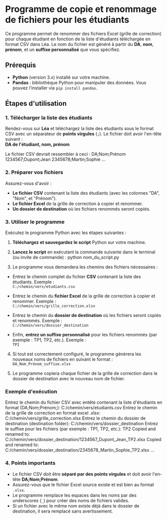 # Programme de copie et renommage de fichiers pour les étudiants

Ce programme permet de renommer des fichiers Excel (grille de correction) pour chaque étudiant en fonction de la liste d'étudiants téléchargée en format CSV dans Léa. Le nom du fichier est généré à partir du **DA**, **nom**, **prénom**, et un **suffixe personnalisé** que vous spécifiez.

## Prérequis

- **Python** (version 3.x) installé sur votre machine.
- **Pandas** : bibliothèque Python pour manipuler des données. Vous pouvez l'installer via `pip install pandas`.

## Étapes d'utilisation

### 1. Télécharger la liste des étudiants

Rendez-vous sur **Léa** et téléchargez la liste des étudiants sous le format CSV avec un séparateur de **points virgules** (`;`). Le fichier doit avoir l'en-tête suivant :  
**DA de l'étudiant, nom, prénom**

Le fichier CSV devrait ressembler à ceci :
DA;Nom;Prénom 1234567;Dupont;Jean 2345678;Martin;Sophie ...

### 2. Préparer vos fichiers

Assurez-vous d'avoir :
- **Le fichier CSV** contenant la liste des étudiants (avec les colonnes "DA", "Nom", et "Prénom").
- **Le fichier Excel** de la grille de correction à copier et renommer.
- **Un dossier de destination** où les fichiers renommés seront copiés.

### 3. Utiliser le programme

Exécutez le programme Python avec les étapes suivantes :

1. **Téléchargez et sauvegardez le script** Python sur votre machine.
2. **Lancez le script** en exécutant la commande suivante dans le terminal (ou invite de commande) :
python nom_du_script.py

3. Le programme vous demandera les chemins des fichiers nécessaires :
- Entrez le chemin complet du fichier **CSV** contenant la liste des étudiants. Exemple :  
  `C:/chemin/vers/etudiants.csv`

- Entrez le chemin du **fichier Excel** de la grille de correction à copier et renommer. Exemple :  
  `C:/chemin/vers/grille_correction.xlsx`

- Entrez le chemin du **dossier de destination** où les fichiers seront copiés et renommés. Exemple :  
  `C:/chemin/vers/dossier_destination`

- Enfin, **entrez un suffixe personnalisé** pour les fichiers renommés (par exemple : TP1, TP2, etc.). Exemple :  
  `TP2`

4. Si tout est correctement configuré, le programme génèrera les nouveaux noms de fichiers en suivant le format :  
`DA_Nom_Prénom_suffixe.xlsx`

5. Le programme copiera chaque fichier de la grille de correction dans le dossier de destination avec le nouveau nom de fichier.

### Exemple d'exécution

Entrez le chemin du fichier CSV avec entête contenant la liste d'étudiants en format (DA;Nom;Prénom;): C:/chemin/vers/etudiants.csv 
Entrez le chemin de la grille de correction en format excel .xlsx: C:/chemin/vers/grille_correction.xlsx 
Entrez le chemin du dossier de destination (destination folder): C:/chemin/vers/dossier_destination 
Entrez le suffixe pour les fichiers (par exemple : TP1, TP2, etc.): TP2 
Copied and renamed to: C:/chemin/vers/dossier_destination/1234567_Dupont_Jean_TP2.xlsx 
Copied and renamed to: C:/chemin/vers/dossier_destination/2345678_Martin_Sophie_TP2.xlsx ...

### 4. Points importants

- Le fichier CSV doit être **séparé par des points virgules** et doit avoir l'en-tête **DA;Nom;Prénom**.
- Assurez-vous que le fichier Excel source existe et est bien au format `.xlsx`.
- Le programme remplace les espaces dans les noms par des underscores (`_`) pour créer des noms de fichiers valides.
- Si un fichier avec le même nom existe déjà dans le dossier de destination, il sera remplacé sans avertissement.
